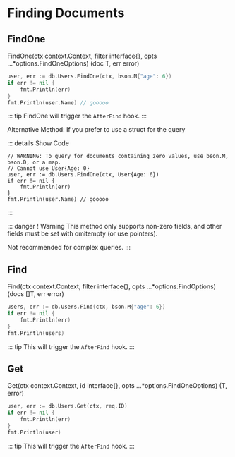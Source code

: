 # Finding Documents

## FindOne

FindOne(ctx context.Context, filter interface{}, opts ...\*options.FindOneOptions) (doc T, err error)

```go
user, err := db.Users.FindOne(ctx, bson.M{"age": 6})
if err != nil {
    fmt.Println(err)
}
fmt.Println(user.Name) // gooooo
```

::: tip
FindOne will trigger the `AfterFind` hook.
:::

Alternative Method: If you prefer to use a struct for the query

::: details Show Code

```go{1-2}
// WARNING: To query for documents containing zero values, use bson.M, bson.D, or a map.
// Cannot use User{Age: 0}
user, err := db.Users.FindOne(ctx, User{Age: 6})
if err != nil {
    fmt.Println(err)
}
fmt.Println(user.Name) // gooooo
```

:::

::: danger ! Warning
This method only supports non-zero fields, and other fields must be set with omitempty (or use pointers).

Not recommended for complex queries.
:::

## Find

Find(ctx context.Context, filter interface{}, opts ...\*options.FindOptions) (docs []T, err error)

```go
users, err := db.Users.Find(ctx, bson.M{"age": 6})
if err != nil {
    fmt.Println(err)
}
fmt.Println(users)
```

::: tip
This will trigger the `AfterFind` hook.
:::

## Get

Get(ctx context.Context, id interface{}, opts ...\*options.FindOneOptions) (T, error)

```go
user, err := db.Users.Get(ctx, req.ID)
if err != nil {
    fmt.Println(err)
}
fmt.Println(user)
```

::: tip
This will trigger the `AfterFind` hook.
:::
